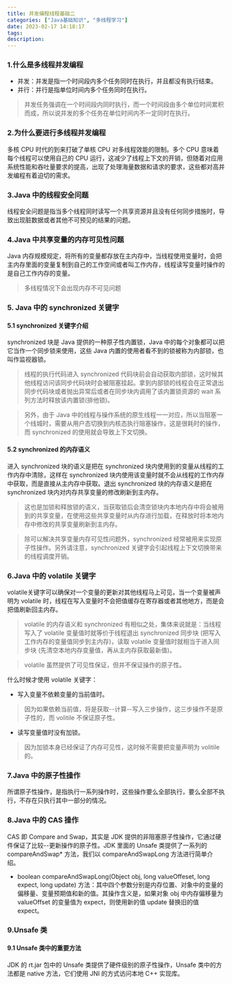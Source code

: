 ```yaml
---
title: 并发编程线程基础二
categories: ["Java基础知识", "多线程学习"]
date: 2023-02-17 14:18:17
tags: 
description:
---
```

### 1.什么是多线程并发编程
* 并发：并发是指一个时间段内多个任务同时在执行，并且都没有执行结束。
* 并行：并行是指单位时间内多个任务同时在执行。
>并发任务强调在一个时间段内同时执行，而一个时间段由多个单位时间累积而成，所以说并发的多个任务在单位时间内不一定同时在执行。

### 2.为什么要进行多线程并发编程
多核 CPU 时代的到来打破了单核 CPU 对多线程效能的限制。多个 CPU 意味着每个线程可以使用自己的 CPU 运行，这减少了线程上下文的开销，但随着对应用系统性能和吞吐量要求的提高，出现了处理海量数据和请求的要求，这些都对高并发编程有着迫切的需求。

### 3.Java 中的线程安全问题
线程安全问题是指当多个线程同时读写一个共享资源并且没有任何同步措施时，导致出现脏数据或者其他不可预见的结果的问题。

### 4.Java 中共享变量的内存可见性问题
Java 内存规模规定，将所有的变量都存放在主内存中，当线程使用变量时，会把主内存里面的变量复制到自己的工作空间或者叫工作内存，线程读写变量时操作的是自己工作内存的变量。

> 多线程情况下会出现内存不可见问题

### 5. Java 中的 synchronized 关键字
#### 5.1 synchronized 关键字介绍
synchronized 块是 Java 提供的一种原子性内置锁，Java 中的每个对象都可以把它当作一个同步锁来使用，这些 Java 内置的使用者看不到的锁被称为内部锁，也叫作监视器锁。
>线程的执行代码进入 synchronized 代码块前会自动获取内部锁，这时候其他线程访问该同步代码块时会被阻塞挂起。拿到内部锁的线程会在正常退出同步代码块或者抛出异常后或者在同步块内调用了该内置锁资源的 wait 系列方法时释放该内置锁(排他锁)。

>另外，由于 Java 中的线程与操作系统的原生线程一一对应，所以当阻塞一个线城时，需要从用户态切换到内核态执行阻塞操作，这是很耗时的操作，而 synchronized 的使用就会导致上下文切换。

#### 5.2 synchronized 的内存语义
进入 synchronized 块的语义是把在 synchronized 块内使用到的变量从线程的工作内存中清除，这样在 synchronized 块内使用该变量时就不会从线程的工作内存中获取，而是直接从主内存中获取。退出 synchronized 块的内存语义是把在 synchronized 块内对内存共享变量的修改刷新到主内存。
>这也是加锁和释放锁的语义，当获取锁后会清空锁块内本地内存中将会被用到的共享变量，在使用这些共享变量时从内存进行加载，在释放时将本地内存中修改的共享变量刷新到主内存。

>除可以解决共享变量内存可见性问题外，synchronized 经常被用来实现原子性操作。另外请注意，synchronized 关键字会引起线程上下文切换带来的线程调度开销。

### 6.Java 中的 volatile 关键字
volatile关键字可以确保对一个变量的更新对其他线程马上可见，当一个变量被声明为 volatile 时，线程在写入变量时不会把值缓存在寄存器或者其他地方，而是会把值刷新回主内存。
>volatile 的内存语义和 synchronized 有相似之处，集体来说就是：当线程写入了 volatile 变量值时就等价于线程退出 synchronized 同步块 (把写入工作内存的变量值同步到主内存)，读取 volatile 变量值时就相当于进入同步块 (先清空本地内存变量值，再从主内存获取最新值)。

>volatile 虽然提供了可见性保证，但并不保证操作的原子性。

什么时候才使用 volatile 关键字：
* 写入变量不依赖变量的当前值时。
>因为如果依赖当前值，将是获取--计算--写入三步操作，这三步操作不是原子性的，而 volitile 不保证原子性。
* 读写变量值时没有加锁。
>因为加锁本身已经保证了内存可见性，这时候不需要把变量声明为 volitile 的。

### 7.Java 中的原子性操作
所谓原子性操作，是指执行一系列操作时，这些操作要么全部执行，要么全部不执行，不存在只执行其中一部分的情况。

### 8.Java 中的 CAS 操作
CAS 即 Compare and Swap，其实是 JDK 提供的非阻塞原子性操作，它通过硬件保证了比较--更新操作的原子性。JDK 里面的 Unsafe 类提供了一系列的 compareAndSwap* 方法，我们以 compareAndSwapLong 方法进行简单介绍。
* boolean compareAndSwapLong(Object obj, long valueOffeset, long expect, long update) 方法：其中四个参数分别是内存位置、对象中的变量的偏移量、变量预期值和新的值。其操作含义是，如果对象 obj 中内存偏移量为 valueOffset 的变量值为 expect，则使用新的值 update 替换旧的值 expect。

### 9.Unsafe 类
#### 9.1 Unsafe 类中的重要方法
JDK 的 rt.jar 包中的 Unsafe 类提供了硬件级别的原子性操作，Unsafe 类中的方法都是 native 方法，它们使用 JNI 的方式访问本地 C++ 实现库。